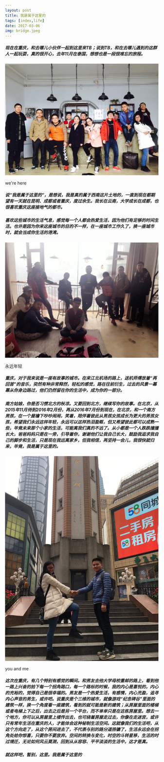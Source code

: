 ```yaml
---
layout: post
title: 我是属于这里的
tags: [index,life]
date: 2017-03-06
img: bridge.jpeg
---
```

##### 现在在重庆，和去哪儿小伙伴一起到这里来TB；说到TB，和在去哪儿遇到的这群人一起玩耍，真的很开心，去年11月在泰国，想想也是一段很难忘的旅程。
<!--more-->
![we're here](../../img/we.jpeg)    <div class='img-note'>we're here</div>
##### 说“我是属于这里的“，是想说，我是真的属于西南这片土地的，一直到现在都期望有一天就在昆明、成都或者重庆，度过余生。我长在云南，大学成长在成都，也很喜欢重庆这座接地气的都市。
##### 喜欢这些城市的生活气息，感觉每一个人都会热爱生活，因为他们有足够的时间生活。也许是因为你来这座城市的目的不一样，在一座城市工作久了，换一座城市时，就会当成你生活的港湾。

![永远年轻](../../img/we2.jpeg)    <div class='img-note'>永远年轻</div>
##### 重庆，对于我来说是一座有故事的城市。在来江北机场的路上，送机师傅放着“再回首”的音乐，突然有种非常释然，轻松的感觉，路在往前衍生，过去的风景一幕幕从你身边路过，他们仍然留在你的生活中，成为你的一部分。

##### 南方姑娘，你是否习惯北方的秋凉。又要回到北方，继续写你的故事。在北京，从2015年11月待到2016年2月份，再从2016年7月份到现在，在北京，和一个南方男孩，在一个屋檐下吵吵闹闹，笑着，陪伴着彼此从男孩女孩成长为更大的男孩女孩，希望我们永远这样年轻，永远可以这样热泪盈眶，但又希望彼此都可以成熟一些，毕竟未来那个小家的生活，可能离我们真的不远了。从小都是一个人跌跌撞撞长大，爸爸妈妈只是在一旁，引导着你，谢谢他们让我自己长大，鼓励我追求我自己的脚步和生活，只是现在我远离家乡，但我相信，再坚持一会儿，我很快就归来，毕竟，我是属于这里的。

![you and me](../../img/youme.jpeg)    <div class='img-note'>you and me</div>
##### 这次在重庆，有几个特别有感觉的瞬间。和男友去他大学母校重邮的路上，看到他一路上兴奋的拍下每一个拐角路口，每一个路标的时候，我的内心是喜悦的，内心的充裕的，觉得自己是很幸福的。男友是一个热爱生活，有感情，内心充盈，追寻内心声音的男生，或许吧。说重庆是个三维的城市，就像游戏“纪念碑谷”里面的建筑一样，换一个角度看一座建筑，看到的就可能是新的建筑；从房屋里面的楼梯或者电梯上下之后，出去之后是另一个平台，而不单单只是在这栋房屋里。想去一个地方，你可以从房屋里上楼传出去，也可绕着房屋走过去，你像在走迷宫，或许只有常年生活在重庆的人，才能体会这种秘制生活空间。这就像我们的生活吧，从这个方向走了，从这个房间进去了，不代表与别的路分道扬镳了，生活永远会在拐角处给你惊喜，只要你不要放弃。空间的转换与变化，时空的斗转星移，生活的时过境迁，无论如何风云莫测，回到从从容容、平平淡淡的生活中，这才是真。

##### 就这样吧，暂别，这里。我是属于这里的
